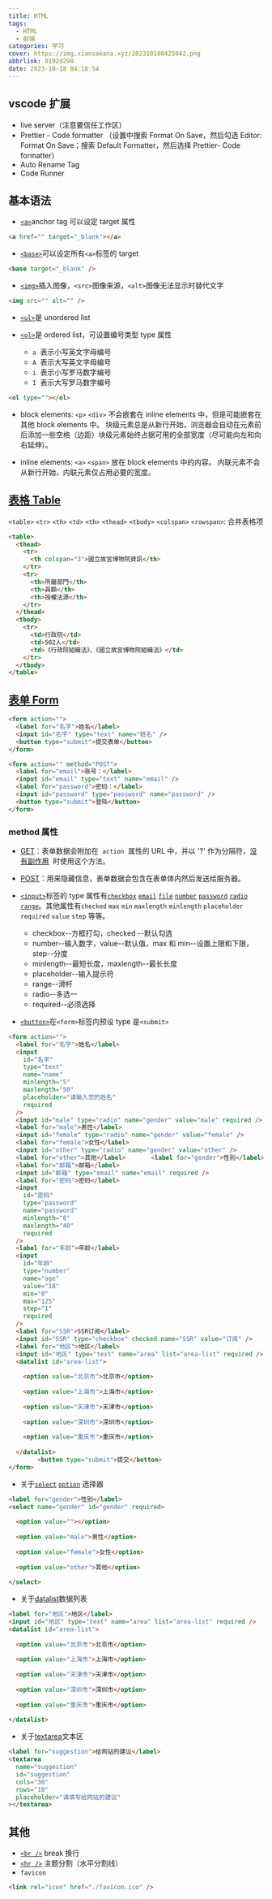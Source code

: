 ```yaml
---
title: HTML
tags:
  - HTML
  - 前端
categories: 学习
cover: https://img.xiansakana.xyz/202310180425942.png
abbrlink: 9192d298
date: 2023-10-18 04:18:54
---
```


## vscode 扩展

- live server（注意要信任工作区）
- Prettier - Code formatter （设置中搜索 Format On Save，然后勾选 Editor: Format On Save；搜索 Default Formatter，然后选择 Prettier- Code formatter）
- Auto Rename Tag
- Code Runner

## 基本语法

- [`<a>`](https://developer.mozilla.org/zh-CN/docs/Web/HTML/Element/a)anchor tag 可以设定 target 属性

```html
<a href="" target="_blank"></a>
```

- [`<base>`](https://developer.mozilla.org/zh-CN/docs/Web/HTML/Element/base)可以设定所有`<a>`标签的 target

```html
<base target="_blank" />
```

- [`<img>`](https://developer.mozilla.org/zh-CN/docs/Web/HTML/Element/img)插入图像，`<src>`图像来源，`<alt>`图像无法显示时替代文字

```html
<img src="" alt="" />
```

- [`<ul>`](https://developer.mozilla.org/zh-CN/docs/Web/HTML/Element/ul)是 unordered list

- [`<ol>`](https://developer.mozilla.org/zh-CN/docs/Web/HTML/Element/ol)是 ordered list，可设置编号类型 type 属性
  - `a`  表示小写英文字母编号
  - `A`  表示大写英文字母编号
  - `i`  表示小写罗马数字编号
  - `I`  表示大写罗马数字编号

```html
<ol type=""></ol>
```

- block elements: `<p>` `<div>`
  不会嵌套在 inline elements 中，但是可能嵌套在其他 block elements 中。
  块级元素总是从新行开始，浏览器会自动在元素前后添加一些空格（边距）块级元素始终占据可用的全部宽度（尽可能向左和向右延伸）。

- inline elements: `<a>` `<span>`
  放在 block elements 中的内容。
  内联元素不会从新行开始，内联元素仅占用必要的宽度。

## [表格 Table](https://developer.mozilla.org/zh-CN/docs/Web/HTML/Element/table)

`<table>` `<tr>` `<th>` `<td>` `<th>` `<thead>` `<tbody>`
`<colspan>` `<rowspan>`: 合并表格项

```html
<table>
  <thead>
    <tr>
      <th colspan="3">國立故宮博物院資訊</th>
    </tr>
    <tr>
      <th>所屬部門</th>
      <th>員額</th>
      <th>授權法源</th>
    </tr>
  </thead>
  <tbody>
    <tr>
      <td>行政院</td>
      <td>502人</td>
      <td>《行政院組織法》、《國立故宮博物院組織法》</td>
    </tr>
  </tbody>
</table>
```

## [表单 Form](https://developer.mozilla.org/zh-CN/docs/Web/HTML/Element/form)

```html
<form action="">
  <label for="名字">姓名</label>
  <input id="名字" type="text" name="姓名" />
  <button type="submit">提交表单</button>
</form>
```

```html
<form action="" method="POST">
  <label for="email">账号：</label>
  <input id="email" type="text" name="email" />
  <label for="password">密码：</label>
  <input id="password" type="password" name="password" />
  <button type="submit">登陆</button>
</form>
```

### method 属性

- [GET](https://developer.mozilla.org/zh-CN/docs/Web/HTTP/Methods/GET)：表单数据会附加在  `action`  属性的 URL 中，并以 '?' 作为分隔符，[没有副作用](https://developer.mozilla.org/zh-CN/docs/Glossary/Idempotent)  时使用这个方法。
- [POST](https://developer.mozilla.org/zh-CN/docs/Web/HTTP/Methods/POST)：用来隐藏信息，表单数据会包含在表单体内然后发送给服务器。

- [`<input>`](https://developer.mozilla.org/zh-CN/docs/Web/HTML/Element/input)标签的 type 属性有[`checkbox`](https://developer.mozilla.org/zh-CN/docs/Web/HTML/Element/input/checkbox) [`email`](https://developer.mozilla.org/zh-CN/docs/Web/HTML/Element/input/email) [`file`](https://developer.mozilla.org/zh-CN/docs/Web/HTML/Element/input/file) [`number`](https://developer.mozilla.org/zh-CN/docs/Web/HTML/Element/input/number) [`password`](https://developer.mozilla.org/zh-CN/docs/Web/HTML/Element/input/password) [`radio`](https://developer.mozilla.org/zh-CN/docs/Web/HTML/Element/input/radio) [`range`](https://developer.mozilla.org/zh-CN/docs/Web/HTML/Element/input/range)。其他属性有`checked` `max` `min` `maxlength` `minlength` `placeholder` `required` `value` `step` 等等。
  - checkbox--方框打勾，checked --默认勾选
  - number--输入数字，value--默认值，max 和 min--设置上限和下限，step--分度
  - minlength--最短长度，maxlength--最长长度
  - placeholder--输入提示符
  - range--滑杆
  - radio--多选一
  - required--必须选择
- [`<button>`](https://developer.mozilla.org/zh-CN/docs/Web/HTML/Element/button)在`<form>`标签内预设 type 是`<submit>`

```html
<form action="">
  <label for="名字">姓名</label>      
  <input
    id="名字"
    type="text"
    name="name"
    minlength="5"
    maxlength="50"
    placeholder="请输入您的姓名"
    required
  />
  <input id="male" type="radio" name="gender" value="male" required />    
  <label for="male">男性</label>      
  <input id="female" type="radio" name="gender" value="female" />      
  <label for="female">女性</label>      
  <input id="other" type="radio" name="gender" value="other" />      
  <label for="other">其他</label>       <label for="gender">性别</label>      
  <label for="邮箱">邮箱</label>      
  <input id="邮箱" type="email" name="email" required />      
  <label for="密码">密码</label>      
  <input
    id="密码"
    type="password"
    name="password"
    minlength="8"
    maxlength="40"
    required
  />
  <label for="年龄">年龄</label>      
  <input
    id="年龄"
    type="number"
    name="age"
    value="18"
    min="0"
    max="125"
    step="1"
    required
  />
  <label for="SSR">SSR订阅</label>      
  <input id="SSR" type="checkbox" checked name="SSR" value="订阅" />      
  <label for="地区">地区</label>      
  <input id="地区" type="text" name="area" list="area-list" required />      
  <datalist id="area-list">
           
    <option value="北京市">北京市</option>
           
    <option value="上海市">上海市</option>
           
    <option value="天津市">天津市</option>
           
    <option value="深圳市">深圳市</option>
           
    <option value="重庆市">重庆市</option>
         
  </datalist>
        <button type="submit">提交</button>    
</form>
```

- 关于[`select`](https://developer.mozilla.org/zh-CN/docs/Web/HTML/Element/select) [`option`](https://developer.mozilla.org/zh-CN/docs/Web/HTML/Element/option) 选择器

```html
<label for="gender">性别</label>      
<select name="gender" id="gender" required>
         
  <option value=""></option>
         
  <option value="male">男性</option>
         
  <option value="female">女性</option>
         
  <option value="other">其他</option>
       
</select>
```

- 关于[datalist](https://developer.mozilla.org/zh-CN/docs/Web/HTML/Element/datalist)数据列表

```html
<label for="地区">地区</label>      
<input id="地区" type="text" name="area" list="area-list" required />      
<datalist id="area-list">
         
  <option value="北京市">北京市</option>
         
  <option value="上海市">上海市</option>
         
  <option value="天津市">天津市</option>
         
  <option value="深圳市">深圳市</option>
         
  <option value="重庆市">重庆市</option>
       
</datalist>
```

- 关于[textarea](https://developer.mozilla.org/zh-CN/docs/Web/HTML/Element/textarea)文本区

```html
<label for="suggestion">给网站的建议</label>      
<textarea
  name="suggestion"
  id="suggestion"
  cols="30"
  rows="10"
  placeholder="请填写给网站的建议"
></textarea>
```

## 其他

- [`<br />`](https://developer.mozilla.org/zh-CN/docs/Web/HTML/Element/br) break 换行
- [`<hr />`](https://developer.mozilla.org/zh-CN/docs/Web/HTML/Element/hr) 主题分割（水平分割线）
- `favicon`

```html
<link rel="icon" href="./favicon.ico" />
```
